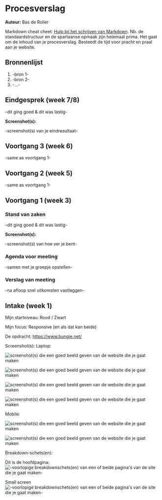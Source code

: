 # Procesverslag
**Auteur:** Bas de Roller

Markdown cheat cheet: [Hulp bij het schrijven van Markdown](https://github.com/adam-p/markdown-here/wiki/Markdown-Cheatsheet). Nb. de standaardstructuur en de spartaanse opmaak zijn helemaal prima. Het gaat om de inhoud van je procesverslag. Besteedt de tijd voor pracht en praal aan je website.



## Bronnenlijst
1. -bron 1-
2. -bron 2-
3. -...-



## Eindgesprek (week 7/8)

-dit ging goed & dit was lastig-

**Screenshot(s):**

-screenshot(s) van je eindresultaat-



## Voortgang 3 (week 6)

-same as voortgang 1-



## Voortgang 2 (week 5)

-same as voortgang 1-



## Voortgang 1 (week 3)

### Stand van zaken

-dit ging goed & dit was lastig-

**Screenshot(s):**

-screenshot(s) van hoe ver je bent-

### Agenda voor meeting

-samen met je groepje opstellen-

### Verslag van meeting

-na afloop snel uitkomsten vastleggen-



## Intake (week 1)

Mijn startniveau: Rood / Zwart

Mijn focus: Responsive (en als dat kan beide)

De opdracht: https://www.bungie.net/

Screenshot(s):
Laptop:

![screenshot(s) die een goed beeld geven van de website die je gaat maken](images/HomeBungienet.png)

![screenshot(s) die een goed beeld geven van de website die je gaat maken](images/HomeBungienet2.png)

![screenshot(s) die een goed beeld geven van de website die je gaat maken](images/BungienetBeyond.png)

![screenshot(s) die een goed beeld geven van de website die je gaat maken](images/SeasonsBungienet.png)

Mobile:

![screenshot(s) die een goed beeld geven van de website die je gaat maken](images/MobileHome.jpeg)

![screenshot(s) die een goed beeld geven van de website die je gaat maken](images/MobileNav.jpeg)

Breakdown-schets(en):

Dit is de hoofdpagina:
![-voorlopige breakdownschets(en) van een of beide pagina's van de site die je gaat maken-](images/Wireframe1.png)

Small screen
![-voorlopige breakdownschets(en) van een of beide pagina's van de site die je gaat maken-](images/bungienetsmall.png)

